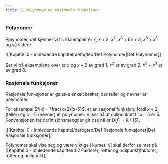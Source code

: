 ```yaml
---
title: 📄 Polynomer og rasjonale funksjoner
---
```


### Polynomer

Polynomer, det kjenner vi til.
Eksempler er $x$, $x+2$, $x^2$, $x^3 + 6x+3$, $x^8+x^3$ og så videre.

![[Kapittel 0 - innledende kapittel/defogteo/Def Polynomer|Def Polynomer]]

Ser vi på eksemplene over er $x$ og $x+2$ av grad 1. $x^2$ er av grad 2. $x^8 +x^3$ er av grad 8.

### Rasjonale funksjoner

Rasjonale funksjoner er ganske enkelt brøker, der teller og nevner er polynomer. 

For eksempel $f(x) = \frac{x+2}{x-5}$, er en rasjonal funksjon, fordi $x+2$ (teller) og $x-5$ (nevner) er polynomer. Vi ser nå at nullpunktet til $x-5$ er $5$. Konvensjonen for definisjonsmengder gir oss nå er $D(f) = \mathbb{R}\setminus\{5\}$.

![[Kapittel 0 - innledende kapittel/defogteo/Def Rasjonale funksjoner|Def Rasjonale funksjoner]]

Polynomer skal vise seg og være viktige i kurset. Vi skal derfor se mer på [[Kapittel 0 - innledende kapittel/4.2 Faktorer, røtter og nullpunkt|faktorer, røtter og nullpunkt]].
